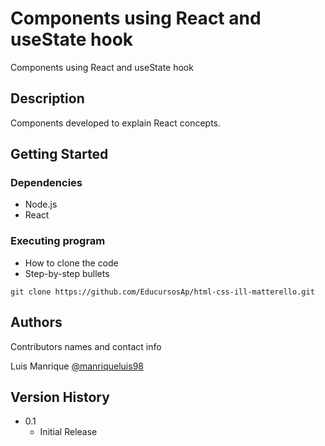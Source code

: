# Components using React and useState hook

Components using React and useState hook

## Description

Components developed to explain React concepts.

## Getting Started

### Dependencies

* Node.js
* React

### Executing program

* How to clone the code
* Step-by-step bullets
```
git clone https://github.com/EducursosAp/html-css-ill-matterello.git
```

## Authors

Contributors names and contact info

Luis Manrique
[@manriqueluis98](https://www.linkedin.com/in/luis-manrique-julca-1a0a02175)

## Version History

* 0.1
    * Initial Release
